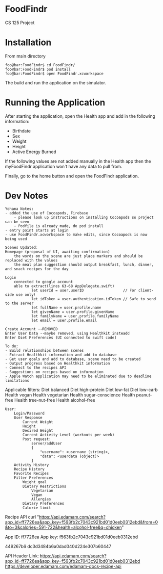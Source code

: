 # FoodFindr
CS 125 Project

# Installation
From main directory

```console
foo@bar:FoodFindr$ cd FoodFindr/
foo@bar:FoodFindr$ pod install
foo@bar:FoodFindr$ open FoodFindr.xcworkspace
```
The build and run the application on the simulator.

# Running the Application

After starting the application, open the Health app and add in the following information:

- Birthdate
- Sex
- Weight
- Height
- Active Energy Burned

If the following values are not added manually in the Health app then the myFoodFindr application won't have any data to pull from.

Finally, go to the home button and open the FoodFindr application.

# Dev Notes
```
Yohana Notes:
- added the use of Cocoapods, Firebase
	- please look up instructions on installing Cocoapods so project can be seen
	- Podfile is already made, do pod install
- entry point starts at login
- use FoodFindr.xcworkspace to make edits, since Cocoapods is now being used

Scenes Updated:
Homepage (proposal of UI, awaiting confirmation)
	the words on the scene are just place markers and should be replaced with the values
	the meal plan suggestion should output breakfast, lunch, dinner, and snack recipes for the day

Login
	connected to google account
	able to extract(lines 63-68 AppDelegate.swift)
            let userId = user.userID                  // For client-side use only!
            let idToken = user.authentication.idToken // Safe to send to the server
            let fullName = user.profile.name
            let givenName = user.profile.givenName
            let familyName = user.profile.familyName
            let email = user.profile.email
	
Create Account --REMOVED 
Enter User Data --maybe removed, using Healthkit insteadd
Enter Diet Preferences (UI connected to swift code)

To do:
- Build relationships between scenes
- Extract Healthkit information and add to database
- Get user goals and add to database, scene need to be created
- Output progress based on Healthkit information
- Connect to the recipes API
- Suggestions on recipes based on information
- Apple Watch application may need to be eliminated due to deadline limitations

```
Applicable filters:
Diet balanced
Diet high-protein
Diet low-fat
Diet low-carb
Health vegan
Health vegetarian
Health sugar-conscience
Health peanut-free
Health tree-nut-free
Health alcohol-free
```
User:
	Login/Password
	User Response
		Current Weight
		Height
		Desired Weight
		Current Activity Level (workouts per week)
		Post request:
			server/addUser
			{
				"username": <username (string)>,
				"data": <userdata (object)>
			}
	Activity History
	Recipe History
	Favorite Recipes
	Filter Preferences
		Weight goal
		Dietary Restrictions
			Vegetarian
			Vegan
			Allergies
		Dietary Preferences
		Calorie limit
```
Recipe API
curl "https://api.edamam.com/search?app_id=ff7726ea&app_key=f563fb2c7043c921bd01d0eeb0312ebd&from=0&to=3&calories=591-722&health=alcohol-free&q=chicken"

App ID: ff7726ea
App key: f563fb2c7043c921bd01d0eeb0312ebd

449267b6
dc3d3484b6a0dad040d224e307b60447

API Header Link:
https://api.edamam.com/search?app_id=ff7726ea&app_key=f563fb2c7043c921bd01d0eeb0312ebd
https://developer.edamam.com/edamam-docs-recipe-api

